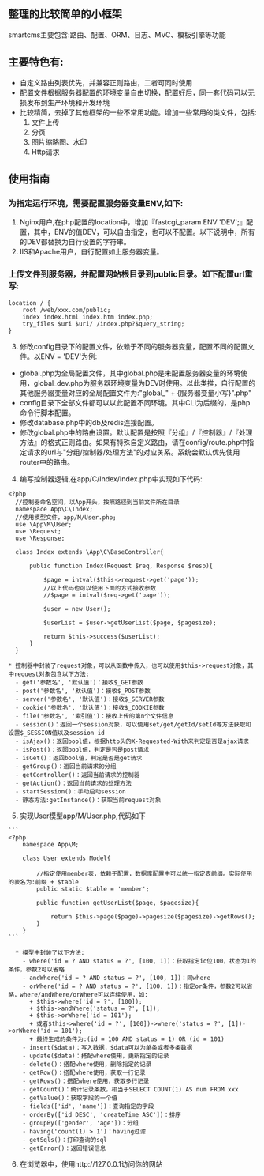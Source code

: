 ## 整理的比较简单的小框架
smartcms主要包含:路由、配置、ORM、日志、MVC、模板引擎等功能
## 主要特色有:
- 自定义路由列表优先，并兼容正则路由，二者可同时使用
- 配置文件根据服务器配置的环境变量自由切换，配置好后，同一套代码可以无损发布到生产环境和开发环境
- 比较精简，去掉了其他框架的一些不常用功能。增加一些常用的类文件，包括:
  1. 文件上传
  2. 分页
  3. 图片缩略图、水印
  4. Http请求
## 使用指南
  ### 为指定运行环境，需要配置服务器变量ENV,如下:
  1. Nginx用户,在php配置的location中，增加『fastcgi_param ENV 'DEV';』配置，其中，ENV的值DEV，可以自由指定，也可以不配置。以下说明中，所有的DEV都替换为自行设置的字符串。
  2. IIS和Apache用户，自行配置如上服务器变量。
  ### 上传文件到服务器，并配置网站根目录到public目录。如下配置url重写:
  
  ```
  location / {
	  root /web/xxx.com/public;
	  index index.html index.htm index.php;
	  try_files $uri $uri/ /index.php?$query_string;
  }
  ```
  
  3. 修改config目录下的配置文件，依赖于不同的服务器变量，配置不同的配置文件。以ENV = 'DEV'为例:
  - global.php为全局配置文件，其中global.php是未配置服务器变量的环境使用，global_dev.php为服务器环境变量为DEV时使用。以此类推，自行配置的其他服务器变量对应的全局配置文件为:"global_" + {服务器变量小写}".php"
  - config目录下全部文件都可以以此配置不同环境。其中CLI为后缀的，是php命令行脚本配置。
  - 修改database.php中的db及redis连接配置。
  - 修改global.php中的路由设置。默认配置是按照『分组』/『控制器』/『处理方法』的格式正则路由。如果有特殊自定义路由，请在config/route.php中指定请求的url与"分组/控制器/处理方法"的对应关系。系统会默认优先使用router中的路由。
  
  4. 编写控制器逻辑,在app/C/Index/Index.php中实现如下代码:
 
  ```
  <?php
  	//控制器命名空间，以App开头，按照路径到当前文件所在目录
  	namespace App\C\Index;
  	//使用模型文件，app/M/User.php;
  	use \App\M\User;
  	use \Request;
  	use \Response;
  	
  	class Index extends \App\C\BaseController{
	  	
	  	public function Index(Request $req, Response $resp){
		  	
		  	$page = intval($this->request->get('page'));
		  	//以上代码也可以使用下面的方式接收参数
		  	//$page = intval($req->get('page'));

		  	$user = new User();
		  	
		  	$userList = $user->getUserList($page, $pagesize);
		  	
		  	return $this->success($userList);
		}
  	}
  ```
  
    * 控制器中封装了request对象，可以从函数中传入，也可以使用$this->request对象，其中request对象包含以下方法:
      - get('参数名', '默认值')：接收$_GET参数
      - post('参数名', '默认值')：接收$_POST参数
      - server('参数名', '默认值')：接收$_SERVER参数
      - cookie('参数名', '默认值')：接收$_COOKIE参数
      - file('参数名', '索引值')：接收上传的第n个文件信息
      - session()：返回一个session对象，可以使用set/get/getId/setId等方法获取和设置$_SESSION值以及session id
      - isAjax()：返回bool值，根据http头的X-Requested-With来判定是否是ajax请求
      - isPost()：返回bool值，判定是否是post请求
      - isGet()：返回bool值，判定是否是get请求
      - getGroup()：返回当前请求的分组
      - getController()：返回当前请求的控制器
      - getAction()：返回当前请求的处理方法
      - startSession()：手动启动session
      - 静态方法:getInstance()：获取当前request对象
    
  5. 实现User模型app/M/User.php,代码如下
    
    ```
    <?php
    	namespace App\M;
    	
    	class User extends Model{
	    	
	    	//指定使用member表，依赖于配置，数据库配置中可以统一指定表前缀。实际使用的表名为:前缀 + $table
	    	public static $table = 'member';
	    	
	    	public function getUserList($page, $pagesize){
		    	
		    	return $this->page($page)->pagesize($pagesize)->getRows();
	    	}
    	}
    ```
    
      * 模型中封装了以下方法:
        - where('id = ? AND status = ?', [100, 1])：获取指定id位100，状态为1的条件，参数2可以省略
        - andWhere('id = ? AND status = ?', [100, 1])：同where
        - orWhere('id = ? AND status = ?', [100, 1])：指定or条件，参数2可以省略，where/andWhere/orWhere可以连续使用，如:
          + $this->where('id = ?', [100]);
      	  + $this->andWhere('status = ?', [1]);
	  	  + $this->orWhere('id = 101');
	  	  + 或者$this->where('id = ?', [100])->where('status = ?', [1])->orWhere('id = 101');
	  	  + 最终生成的条件为:(id = 100 AND status = 1) OR (id = 101)
        - insert($data)：写入数据，$data可以为单条或者多条数据
        - update($data)：搭配where使用，更新指定的记录
        - delete()：搭配where使用，删除指定的记录
        - getRow()：搭配where使用，获取一行记录
        - getRows()：搭配where使用，获取多行记录
        - getCount()：统计记录条数，相当于SELECT COUNT(1) AS num FROM xxx
        - getValue()：获取字段的一个值
        - fields(['id', 'name'])：查询指定的字段
        - orderBy(['id DESC', 'createTime ASC'])：排序
        - groupBy(['gender', 'age'])：分组
        - having('count(1) > 1')：having过滤
        - getSqls()：打印查询的sql
        - getError()：返回错误信息
      
  6. 在浏览器中，使用http://127.0.0.1访问你的网站
    
    
    
  


